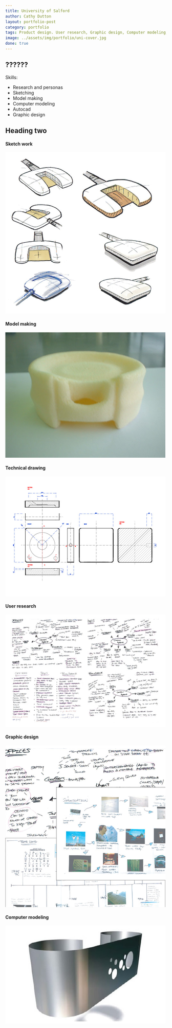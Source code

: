 ```yaml
---
title: University of Salford
author: Cathy Dutton
layout: portfolio-post
category: portfolio
tags: Product design. User research, Graphic design, Computer modeling, Model making, Autocad
image: ../assets/img/portfolio/uni-cover.jpg
done: true
---
```


<p class="highlight-quote"></p>

<h2 class="heading">??????</h2>


 Skills:

- Research and personas
- Sketching
- Model making
- Computer modeling
- Autocad
- Graphic design



<h2 class="heading">Heading two</h2>
 

<section class="portfolio-images">
<div class="portfolio-piece-wrapper">
<h4>Sketch work</h4>
    <div class="portfolio-piece">
        <img src="../assets/img/portfolio/uni/sketching.jpg" class="portfolio-piece__img"  alt="Sketch work">
    </div>
</div>
<div class="portfolio-piece-wrapper">
<h4>Model making</h4>
    <div class="portfolio-piece">
        <img src="../assets/img/portfolio/uni/models.jpg" class="portfolio-piece__img"  alt="Model making">
    </div>
</div>
</section>

<section class="portfolio-images">
    <div class="portfolio-piece-wrapper">
    <h4>Technical drawing</h4>
        <div class="portfolio-piece">
            <img src="../assets/img/portfolio/uni/autocad.jpg" class="portfolio-piece__img"  alt="Technical drawing">
        </div>
    </div>
<div class="portfolio-piece-wrapper">
    <h4>User research</h4>
        <div class="portfolio-piece">
            <img src="../assets/img/portfolio/uni/user-research.jpg" class="portfolio-piece__img"  alt="User research">
        </div>
    </div>
</section>

<section class="portfolio-images">
    <div class="portfolio-piece-wrapper">
    <h4>Graphic design</h4>
        <div class="portfolio-piece">
            <img src="../assets/img/portfolio/uni/graphic-design.jpg" class="portfolio-piece__img"  alt="Graphic design">
        </div>
    </div>
    <div class="portfolio-piece-wrapper">
<h4>Computer modeling</h4>
    <div class="portfolio-piece">
        <img src="../assets/img/portfolio/uni/computer-modeling.jpg" class="portfolio-piece__img"  alt="Computer modeling">
    </div>
</div>
</section>












